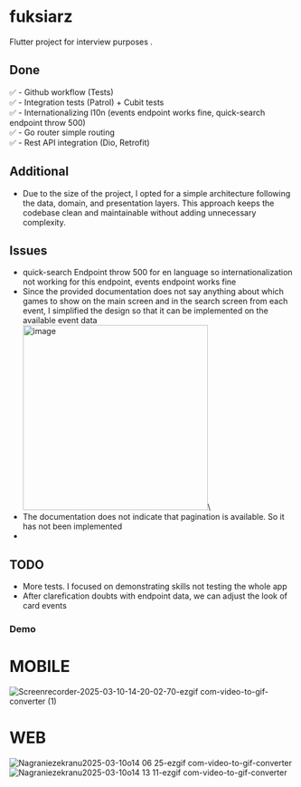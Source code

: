 # fuksiarz

Flutter project for interview purposes .

## Done

✅ - Github workflow (Tests)\
✅ - Integration tests (Patrol) + Cubit tests\
✅ - Internationalizing l10n (events endpoint works fine, quick-search endpoint throw 500)\
✅ - Go router simple routing \
✅ - Rest API integration (Dio, Retrofit)

## Additional
- Due to the size of the project, I opted for a simple architecture following the data, domain, and presentation layers. This approach keeps the codebase clean and maintainable without adding unnecessary complexity.

## Issues

- quick-search Endpoint throw 500 for en language so internationalization not working for this endpoint, events endpoint works fine
- Since the provided documentation does not say anything about which games to show on the main screen and in the search screen from each event, I simplified the design so that it can be implemented on the available event data  
<img width="327" alt="image" src="https://github.com/user-attachments/assets/3bd320dc-9820-4edd-8b29-e0c96fa30ff9" />\
- The documentation does not indicate that pagination is available. So it has not been implemented
- 
## TODO
- More tests. I focused on demonstrating skills not testing the whole app
- After clarefication doubts with endpoint data, we can adjust the look of card events

### Demo

# MOBILE
![Screenrecorder-2025-03-10-14-20-02-70-ezgif com-video-to-gif-converter (1)](https://github.com/user-attachments/assets/fa559066-e585-4c13-8a55-11c92a159b5e)

# WEB

![Nagraniezekranu2025-03-10o14 06 25-ezgif com-video-to-gif-converter](https://github.com/user-attachments/assets/64570912-278a-4af6-abf7-99e8ce66fdcd)
![Nagraniezekranu2025-03-10o14 13 11-ezgif com-video-to-gif-converter](https://github.com/user-attachments/assets/2dead3c6-98c1-4c23-9712-6d8048d7cfa1)
